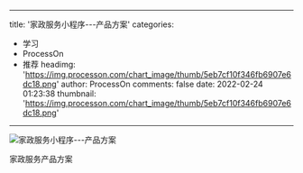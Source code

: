 
---
title: '家政服务小程序---产品方案'
categories: 
 - 学习
 - ProcessOn
 - 推荐
headimg: 'https://img.processon.com/chart_image/thumb/5eb7cf10f346fb6907e6dc18.png'
author: ProcessOn
comments: false
date: 2022-02-24 01:23:38
thumbnail: 'https://img.processon.com/chart_image/thumb/5eb7cf10f346fb6907e6dc18.png'
---

<div>   
<img class="thumb" alt="家政服务小程序---产品方案" src="https://img.processon.com/chart_image/thumb/5eb7cf10f346fb6907e6dc18.png" referrerpolicy="no-referrer">
<p>家政服务产品方案</p>  
</div>
            